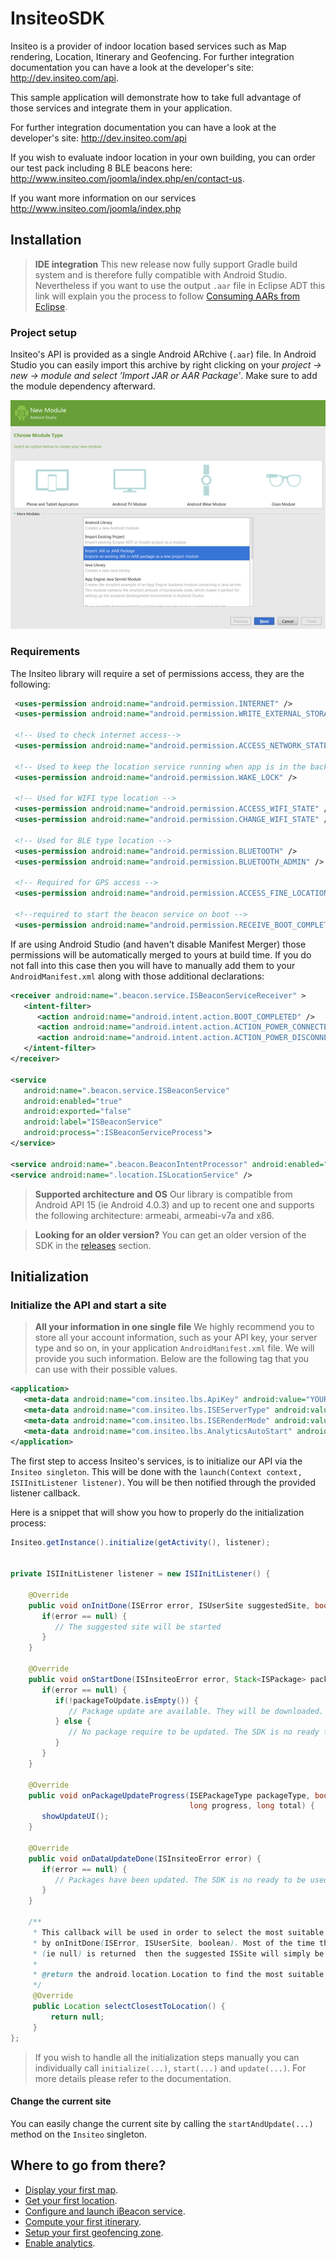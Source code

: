 # InsiteoSDK

Insiteo is a provider of indoor location based services such as Map rendering, Location, Itinerary and Geofencing. For further integration documentation you can have a look at the developer's site: <a href="http://dev.insiteo.com/api" target="_blank">http://dev.insiteo.com/api</a>.

This sample application will demonstrate how to take full advantage of those services and integrate them in your application.

For further integration documentation you can have a look at the developer's site: http://dev.insiteo.com/api

If you wish to evaluate indoor location in your own building, you can order our test pack including 8 BLE beacons here:
http://www.insiteo.com/joomla/index.php/en/contact-us.

If you want more information on our services http://www.insiteo.com/joomla/index.php

## Installation

> **IDE integration**
This new release now fully support Gradle build system and is therefore fully compatible with Android Studio. Nevertheless if you want to use the output <code>.aar</code> file in Eclipse ADT this link will explain you the process to follow [Consuming AARs from Eclipse](http://commonsware.com/blog/2014/07/03/consuming-aars-eclipse.html).
 
### Project setup
 
Insiteo's API is provided as a single Android ARchive (<code>.aar</code>) file. In Android Studio you can easily import this archive by right clicking on your _project -> new -> module and select 'Import JAR or AAR Package'_. Make sure to add the module dependency afterward.
 
 
 ![alt tag](readme/img/android-integration.png)
 
 
### Requirements

The Insiteo library will require a set of permissions access, they are the following:

```xml
 <uses-permission android:name="android.permission.INTERNET" />
 <uses-permission android:name="android.permission.WRITE_EXTERNAL_STORAGE" />

 <!-- Used to check internet access-->
 <uses-permission android:name="android.permission.ACCESS_NETWORK_STATE" />

 <!-- Used to keep the location service running when app is in the background -->
 <uses-permission android:name="android.permission.WAKE_LOCK" />

 <!-- Used for WIFI type location -->
 <uses-permission android:name="android.permission.ACCESS_WIFI_STATE" />
 <uses-permission android:name="android.permission.CHANGE_WIFI_STATE" />

 <!-- Used for BLE type location -->
 <uses-permission android:name="android.permission.BLUETOOTH" />
 <uses-permission android:name="android.permission.BLUETOOTH_ADMIN" />

 <!-- Required for GPS access -->
 <uses-permission android:name="android.permission.ACCESS_FINE_LOCATION" />

 <!--required to start the beacon service on boot -->
 <uses-permission android:name="android.permission.RECEIVE_BOOT_COMPLETED" />
```

If are using Android Studio (and haven't disable Manifest Merger) those permissions will be automatically merged to yours at build time. If you do not fall into this case then you will have to manually add them to your `AndroidManifest.xml` along with those additional declarations: 

```xml
<receiver android:name=".beacon.service.ISBeaconServiceReceiver" >
   <intent-filter>
      <action android:name="android.intent.action.BOOT_COMPLETED" />
      <action android:name="android.intent.action.ACTION_POWER_CONNECTED" />
      <action android:name="android.intent.action.ACTION_POWER_DISCONNECTED" />
   </intent-filter>
</receiver>

<service
   android:name=".beacon.service.ISBeaconService"
   android:enabled="true"
   android:exported="false"
   android:label="ISBeaconService"
   android:process=":ISBeaconServiceProcess">
</service>
 
<service android:name=".beacon.BeaconIntentProcessor" android:enabled="true" />
<service android:name=".location.ISLocationService" />
```

> **Supported architecture and OS**
Our library is compatible from Android API 15 (ie Android 4.0.3) and up to recent one and supports the following architecture: armeabi, armeabi-v7a and x86.

> **Looking for an older version?** You can get an older version of the SDK in the <a href="https://github.com/Insiteo/Android/releases" target="_blank">releases</a> section.

## Initialization

### Initialize the API and start a site

> **All your information in one single file** We highly recommend you to store all your account information, such as your API key, your server type and so on, in your application <code>AndroidManifest.xml</code> file. We will provide you such information. Below are the following tag that you can use with their possible values.

```xml
<application>
   <meta-data android:name="com.insiteo.lbs.ApiKey" android:value="YOUR-API-KEY"/>
   <meta-data android:name="com.insiteo.lbs.ISEServerType" android:value="dev|test|prod"/>
   <meta-data android:name="com.insiteo.lbs.ISERenderMode" android:value="2d|3d"/>
   <meta-data android:name="com.insiteo.lbs.AnalyticsAutoStart" android:value="true|false"/>
</application>
```

The first step to access Insiteo's services, is to initialize our API via the `Insiteo singleton`. This will be done with the  `launch(Context context, ISIInitListener listener)`. You will be then notified through the provided listener callback.

Here is a snippet that will show you how to properly do the initialization process:

```java
Insiteo.getInstance().initialize(getActivity(), listener);


private ISIInitListener listener = new ISIInitListener() {
    
    @Override
    public void onInitDone(ISError error, ISUserSite suggestedSite, boolean fromLocalCache) {
       if(error == null) {
          // The suggested site will be started
       }
    }
    
    @Override
    public void onStartDone(ISInsiteoError error, Stack<ISPackage> packageToUpdate) {
       if(error == null) {
          if(!packageToUpdate.isEmpty()) {
             // Package update are available. They will be downloaded.
          } else {
             // No package require to be updated. The SDK is no ready to be used.
          }
       }
    }
    
    @Override
    public void onPackageUpdateProgress(ISEPackageType packageType, boolean download,
                                        long progress, long total) {
       showUpdateUI();
    }

    @Override
    public void onDataUpdateDone(ISInsiteoError error) {
       if(error == null) {
          // Packages have been updated. The SDK is no ready to be used.
       }
    }
    
    /**
     * This callback will be used in order to select the most suitable ISSite that will be returned in
     * by onInitDone(ISError, ISUserSite, boolean). Most of the time this should be used to return the user's location. If no android.location.Location
     * (ie null) is returned  then the suggested ISSite will simply be the first one returned by the server.
     *
     * @return the android.location.Location to find the most suitable ISSite or null
     */
     @Override
     public Location selectClosestToLocation() {
         return null;
     }
};
```

> If you wish to handle all the initialization steps manually you can individually call `initialize(...)`, `start(...)` and `update(...)`. For more details please refer to the documentation.

#### Change the current site

You can easily change the current site by calling the `startAndUpdate(...)` method on the `Insiteo` singleton.

## Where to go from there?

- [Display your first map](readme/map.md).
- [Get your first location](readme/location.md).
- [Configure and launch iBeacon service](readme/beacon.md).
- [Compute your first itinerary](readme/itinerary.md).
- [Setup your first geofencing zone](readme/geofence.md).
- [Enable analytics](readme/analytics.md).

